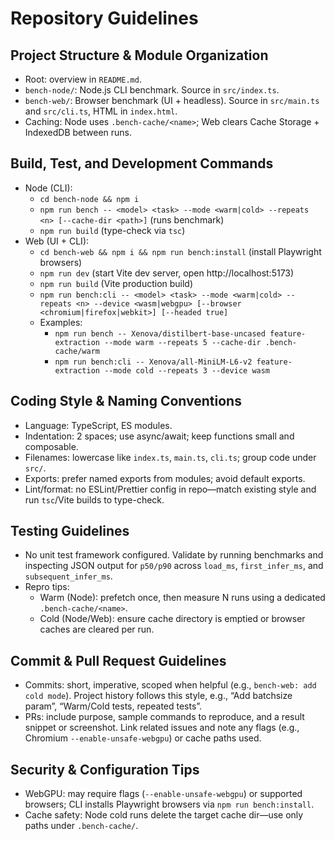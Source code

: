 # Repository Guidelines

## Project Structure & Module Organization
- Root: overview in `README.md`.
- `bench-node/`: Node.js CLI benchmark. Source in `src/index.ts`.
- `bench-web/`: Browser benchmark (UI + headless). Source in `src/main.ts` and `src/cli.ts`, HTML in `index.html`.
- Caching: Node uses `.bench-cache/<name>`; Web clears Cache Storage + IndexedDB between runs.

## Build, Test, and Development Commands
- Node (CLI):
  - `cd bench-node && npm i`
  - `npm run bench -- <model> <task> --mode <warm|cold> --repeats <n> [--cache-dir <path>]` (runs benchmark)
  - `npm run build` (type-check via `tsc`)
- Web (UI + CLI):
  - `cd bench-web && npm i && npm run bench:install` (install Playwright browsers)
  - `npm run dev` (start Vite dev server, open http://localhost:5173)
  - `npm run build` (Vite production build)
  - `npm run bench:cli -- <model> <task> --mode <warm|cold> --repeats <n> --device <wasm|webgpu> [--browser <chromium|firefox|webkit>] [--headed true]`
  - Examples:
    - `npm run bench -- Xenova/distilbert-base-uncased feature-extraction --mode warm --repeats 5 --cache-dir .bench-cache/warm`
    - `npm run bench:cli -- Xenova/all-MiniLM-L6-v2 feature-extraction --mode cold --repeats 3 --device wasm`

## Coding Style & Naming Conventions
- Language: TypeScript, ES modules.
- Indentation: 2 spaces; use async/await; keep functions small and composable.
- Filenames: lowercase like `index.ts`, `main.ts`, `cli.ts`; group code under `src/`.
- Exports: prefer named exports from modules; avoid default exports.
- Lint/format: no ESLint/Prettier config in repo—match existing style and run `tsc`/Vite builds to type-check.

## Testing Guidelines
- No unit test framework configured. Validate by running benchmarks and inspecting JSON output for `p50/p90` across `load_ms`, `first_infer_ms`, and `subsequent_infer_ms`.
- Repro tips:
  - Warm (Node): prefetch once, then measure N runs using a dedicated `.bench-cache/<name>`.
  - Cold (Node/Web): ensure cache directory is emptied or browser caches are cleared per run.

## Commit & Pull Request Guidelines
- Commits: short, imperative, scoped when helpful (e.g., `bench-web: add cold mode`). Project history follows this style, e.g., “Add batchsize param”, “Warm/Cold tests, repeated tests”.
- PRs: include purpose, sample commands to reproduce, and a result snippet or screenshot. Link related issues and note any flags (e.g., Chromium `--enable-unsafe-webgpu`) or cache paths used.

## Security & Configuration Tips
- WebGPU: may require flags (`--enable-unsafe-webgpu`) or supported browsers; CLI installs Playwright browsers via `npm run bench:install`.
- Cache safety: Node cold runs delete the target cache dir—use only paths under `.bench-cache/`.

